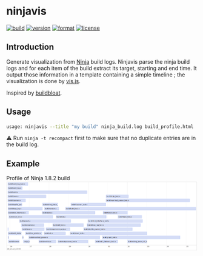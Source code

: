 # ninjavis #
[![build](https://travis-ci.org/chagui/ninjavis.png)](https://travis-ci.org/chagui/ninjavis)
[![version](https://pypip.in/v/ninjavis/badge.png?style=flat)](https://pypi.python.org/pypi/ninjavis)
[![format](https://pypip.in/format/ninjavis/badge.png?style=flat)](https://pythonwheels.com/)
[![license](https://pypip.in/license/ninjavis/badge.png?style=flat)](https://pypi.python.org/pypi/ninjavis)


## Introduction ##
Generate visualization from [Ninja](https://github.com/ninja-build/ninja) build logs. Ninjavis parse the ninja build
logs and for each item of the build extract its target, starting and end time.
It output those information in a template containing a simple timeline ; the visualization is done by [vis.js](http://visjs.org/).

Inspired by [buildbloat](https://github.com/nico/buildbloat).

## Usage ##
```bash
usage: ninjavis --title "my build" ninja_build.log build_profile.html
```
:warning: Run ``ninja -t recompact`` first to make sure that no duplicate entries are in the build log.

## Example ##
Profile of Ninja 1.8.2 build
![Ninja 1.8.2 build profile](https://raw.githubusercontent.com/chagui/ninjavis/main/docs/example-ninja_build_1.8.2.png)
